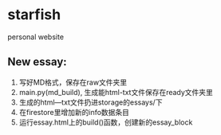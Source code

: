 # starfish
 personal website

## New essay:
1. 写好MD格式，保存在raw文件夹里
2. main.py(md_build), 生成能html-txt文件保存在ready文件夹里
3. 生成的html—txt文件扔进storage的essays/下
4. 在firestore里增加新的info数据条目
5. 运行essay.html上的build()函数，创建新的essay_block
